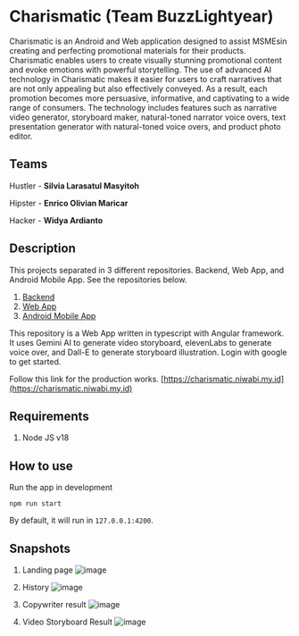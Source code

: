 # Charismatic (Team BuzzLightyear)

Charismatic is an Android and Web application designed to assist MSMEsin creating and perfecting promotional materials for their products.
Charismatic enables users to create visually stunning promotional content and evoke emotions with powerful storytelling.
The use of advanced AI technology in Charismatic makes it easier for users to craft narratives that are not only appealing but also effectively conveyed.
As a result, each promotion becomes more persuasive, informative, and captivating to a wide range of consumers.
The technology includes features such as narrative video generator, storyboard maker, natural-toned narrator voice overs, text presentation generator with natural-toned voice overs, and product photo editor.

## Teams

Hustler - **Silvia Larasatul Masyitoh**

Hipster - **Enrico Olivian Maricar**

Hacker - **Widya Ardianto**

## Description

This projects separated in 3 different repositories. Backend, Web App, and Android Mobile App. See the repositories below.

1. [Backend](https://github.com/nartos9090/charismatic-api)
2. [Web App](https://github.com/nartos9090/charismatic-web)
3. [Android Mobile App](https://github.com/Waffle000/Charismatic)

This repository is a Web App written in typescript with Angular framework. It uses Gemini AI to generate video storyboard, elevenLabs to generate voice over, and Dall-E to generate storyboard illustration. Login with google to get started.

Follow this link for the production works. [https://charismatic.niwabi.my.id](https://charismatic.niwabi.my.id)

## Requirements

1. Node JS v18

## How to use

Run the app in development

```npm run start```

By default, it will run in ```127.0.0.1:4200```.

## Snapshots

1. Landing page
   ![image](https://github.com/nartos9090/charismatic-web/assets/23381724/305fe9b6-f083-44df-9d69-db52c1495f62)

2. History
   ![image](https://github.com/nartos9090/charismatic-web/assets/23381724/41a93d35-9c2d-473e-8746-29ddc26082f0)

3. Copywriter result
   ![image](https://github.com/nartos9090/charismatic-web/assets/23381724/78160088-12c9-4ddd-810a-d1f8f39b92ec)

4. Video Storyboard Result
![image](https://github.com/nartos9090/charismatic-web/assets/23381724/d92c03c4-341f-4b47-8265-0d4498f43b45)
